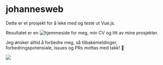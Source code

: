 # johannesweb

Dette er et prosjekt for å leke med og teste ut Vue.js.

Resultatet er en ![hjemmeside](https://johannes.kvamme.land) for meg, min CV og litt av mine prosjekter.

Jeg ønsker alltid å forbedre meg, så tilbakemeldinger, forbedringspotensiale, issues og PRs mottas med takk! 🎉

 ![](https://hackr.io/tutorials/vue-js/logo-vue-js.svg?ver=1555390471)

